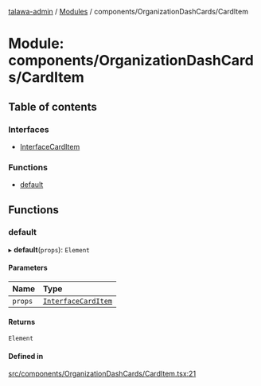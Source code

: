 [talawa-admin](../README.md) / [Modules](../modules.md) / components/OrganizationDashCards/CardItem

# Module: components/OrganizationDashCards/CardItem

## Table of contents

### Interfaces

- [InterfaceCardItem](../interfaces/components_OrganizationDashCards_CardItem.InterfaceCardItem.md)

### Functions

- [default](components_OrganizationDashCards_CardItem.md#default)

## Functions

### default

▸ **default**(`props`): `Element`

#### Parameters

| Name | Type |
| :------ | :------ |
| `props` | [`InterfaceCardItem`](../interfaces/components_OrganizationDashCards_CardItem.InterfaceCardItem.md) |

#### Returns

`Element`

#### Defined in

[src/components/OrganizationDashCards/CardItem.tsx:21](https://github.com/AmitSharma512/talawa-admin/blob/82b22ab/src/components/OrganizationDashCards/CardItem.tsx#L21)
